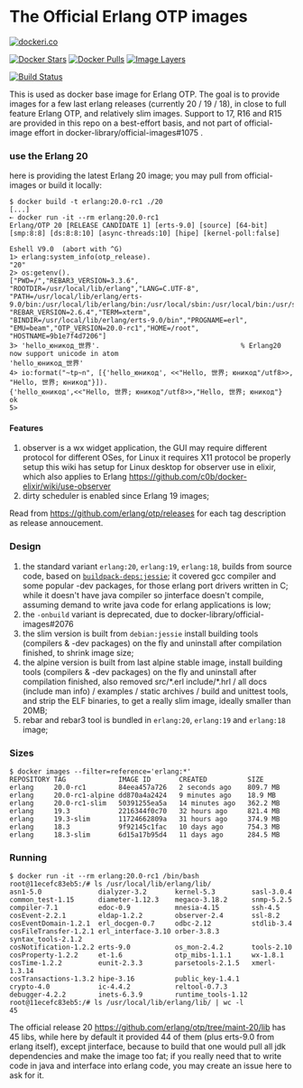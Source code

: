 # The Official Erlang OTP images

[![dockeri.co](http://dockeri.co/image/_/erlang)](https://hub.docker.com/_/erlang/)

[![Docker Stars](https://img.shields.io/docker/stars/_/erlang.svg?style=flat-square)](https://hub.docker.com/_/erlang/)
[![Docker Pulls](https://img.shields.io/docker/pulls/_/erlang.svg?style=flat-square)](https://hub.docker.com/_/erlang/)
[![Image Layers](https://badge.imagelayers.io/erlang:latest.svg)](https://imagelayers.io/?images=erlang:latest 'Show Image Layers at imagelayers.io')

[![Build Status](https://travis-ci.org/c0b/docker-erlang-otp.svg?branch=master)](https://travis-ci.org/c0b/docker-erlang-otp)

This is used as docker base image for Erlang OTP.
The goal is to provide images for a few last erlang releases (currently 20 / 19 / 18), in close to full feature Erlang OTP, and relatively slim images. Support to 17, R16 and R15 are provided in this repo on a best-effort basis, and not part of official-image effort in docker-library/official-images#1075 .

### use the Erlang 20

here is providing the latest Erlang 20 image; you may pull from official-images or build it locally:

```console
$ docker build -t erlang:20.0-rc1 ./20
[...]
➸ docker run -it --rm erlang:20.0-rc1
Erlang/OTP 20 [RELEASE CANDIDATE 1] [erts-9.0] [source] [64-bit] [smp:8:8] [ds:8:8:10] [async-threads:10] [hipe] [kernel-poll:false]

Eshell V9.0  (abort with ^G)
1> erlang:system_info(otp_release).
"20"
2> os:getenv().
["PWD=/","REBAR3_VERSION=3.3.6",
"ROOTDIR=/usr/local/lib/erlang","LANG=C.UTF-8",
"PATH=/usr/local/lib/erlang/erts-9.0/bin:/usr/local/lib/erlang/bin:/usr/local/sbin:/usr/local/bin:/usr/sbin:/usr/bin:/sbin:/bin",
"REBAR_VERSION=2.6.4","TERM=xterm",
"BINDIR=/usr/local/lib/erlang/erts-9.0/bin","PROGNAME=erl",
"EMU=beam","OTP_VERSION=20.0-rc1","HOME=/root",
"HOSTNAME=9b1e7f4d7206"]
3> 'hello_юникод_世界'.                                   % Erlang20 now support unicode in atom
'hello_юникод_世界'
4> io:format("~tp~n", [{'hello_юникод', <<"Hello, 世界; юникод"/utf8>>, "Hello, 世界; юникод"}]).
{'hello_юникод',<<"Hello, 世界; юникод"/utf8>>,"Hello, 世界; юникод"}
ok
5>
```

#### Features

1. observer is a wx widget application, the GUI may require different protocol
   for different OSes, for Linux it requires X11 protocol be properly setup
   this wiki has setup for Linux desktop for observer use in elixir, which also applies to Erlang
   https://github.com/c0b/docker-elixir/wiki/use-observer
2. dirty scheduler is enabled since Erlang 19 images;

Read from https://github.com/erlang/otp/releases for each tag description as release annoucement.

### Design

1. the standard variant `erlang:20`, `erlang:19`, `erlang:18`, builds from source code,
   based on [`buildpack-deps:jessie`](https://hub.docker.com/_/buildpack-deps/);
   it covered gcc compiler and some popular -dev packages, for those erlang port drivers written in C; while it doesn't have java compiler so jinterface doesn't compile, assuming demand to write java code for erlang applications is low;
2. the `-onbuild` variant is deprecated, due to docker-library/official-images#2076
3. the slim version is built from `debian:jessie` install building tools (compilers & -dev packages) on the fly and uninstall after compilation finished, to shrink image size;
4. the alpine version is built from last alpine stable image, install building tools (compilers & -dev packages) on the fly and uninstall after compilation finished, also removed src/\*.erl include/\*.hrl / all docs (include man info) / examples / static archives / build and unittest tools, and strip the ELF binaries, to get a really slim image, ideally smaller than 20MB;
5. rebar and rebar3 tool is bundled in `erlang:20`, `erlang:19` and `erlang:18` image;

### Sizes

```console
$ docker images --filter=reference='erlang:*'
REPOSITORY TAG             IMAGE ID       CREATED          SIZE
erlang     20.0-rc1        84eea457a726   2 seconds ago    809.7 MB
erlang     20.0-rc1-alpine dd870a4a2424   9 minutes ago    18.9 MB
erlang     20.0-rc1-slim   50391255ea5a   14 minutes ago   362.2 MB
erlang     19.3            2216344f0c70   32 hours ago     821.4 MB
erlang     19.3-slim       11724662809a   31 hours ago     374.9 MB
erlang     18.3            9f92145c1fac   10 days ago      754.3 MB
erlang     18.3-slim       6d15a17b95d4   11 days ago      284.5 MB
```

### Running

```console
$ docker run -it --rm erlang:20.0-rc1 /bin/bash
root@11ecefc83eb5:/# ls /usr/local/lib/erlang/lib/
asn1-5.0              dialyzer-3.2       kernel-5.3         sasl-3.0.4
common_test-1.15      diameter-1.12.3    megaco-3.18.2      snmp-5.2.5
compiler-7.1          edoc-0.9           mnesia-4.15        ssh-4.5
cosEvent-2.2.1        eldap-1.2.2        observer-2.4       ssl-8.2
cosEventDomain-1.2.1  erl_docgen-0.7     odbc-2.12          stdlib-3.4
cosFileTransfer-1.2.1 erl_interface-3.10 orber-3.8.3        syntax_tools-2.1.2
cosNotification-1.2.2 erts-9.0           os_mon-2.4.2       tools-2.10
cosProperty-1.2.2     et-1.6             otp_mibs-1.1.1     wx-1.8.1
cosTime-1.2.2         eunit-2.3.3        parsetools-2.1.5   xmerl-1.3.14
cosTransactions-1.3.2 hipe-3.16          public_key-1.4.1
crypto-4.0            ic-4.4.2           reltool-0.7.3
debugger-4.2.2        inets-6.3.9        runtime_tools-1.12
root@11ecefc83eb5:/# ls /usr/local/lib/erlang/lib/ | wc -l
45
```

The official release 20 https://github.com/erlang/otp/tree/maint-20/lib has 45 libs, while here by default it provided 44 of them (plus erts-9.0 from erlang itself), except jinterface, because to build that one would pull all jdk dependencies and make the image too fat; if you really need that to write code in java and interface into erlang code, you may create an issue here to ask for it.
